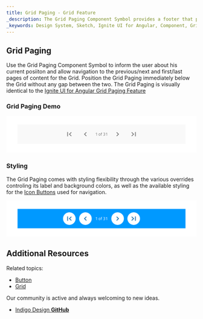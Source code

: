 ```yaml
---
title: Grid Paging - Grid Feature
_description: The Grid Paging Component Symbol provides a footer that provides information about the current position and allows navigation between pages of content for the Grid. 
_keywords: Design System, Sketch, Ignite UI for Angular, Component, Grid Feature, UI Library, Widgets
---
```


## Grid Paging

Use the Grid Paging Component Symbol to inform the user about his current posiiton and allow navigation to the previous/next and first/last pages of content for the Grid. Position the Grid Paging immediately below the Grid without any gap between the two.
The Grid Paging is visually identical to the [Ignite UI for Angular Grid Paging Feature](https://www.infragistics.com/products/ignite-ui-angular/angular/components/grid_paging.html)

### Grid Paging Demo

![](../images/grid_paging_demo.png)

### Styling

The Grid Paging comes with styling flexibility through the various overrides controling its label and background colors, as well as the available styling for the [Icon Buttons](button.md) used for navigation.

![](../images/grid_paging_styling.png)

## Additional Resources

Related topics:

- [Button](button.md)
- [Grid](grid.md)
  <div class="divider--half"></div>

Our community is active and always welcoming to new ideas.

- [Indigo Design **GitHub**](https://github.com/IgniteUI/design-system-docfx)
